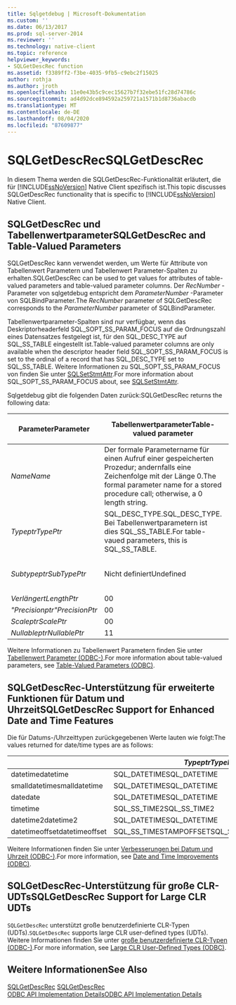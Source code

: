 ```yaml
---
title: Sqlgetdebug | Microsoft-Dokumentation
ms.custom: ''
ms.date: 06/13/2017
ms.prod: sql-server-2014
ms.reviewer: ''
ms.technology: native-client
ms.topic: reference
helpviewer_keywords:
- SQLGetDescRec function
ms.assetid: f3389ff2-f3be-4035-9fb5-c9ebc2f15025
author: rothja
ms.author: jroth
ms.openlocfilehash: 11e0e43b5c9cec15627b7f32ebe51fc28d74786c
ms.sourcegitcommit: ad4d92dce894592a259721a1571b1d8736abacdb
ms.translationtype: MT
ms.contentlocale: de-DE
ms.lasthandoff: 08/04/2020
ms.locfileid: "87609877"
---
```

# <a name="sqlgetdescrec"></a><span data-ttu-id="095d1-102">SQLGetDescRec</span><span class="sxs-lookup"><span data-stu-id="095d1-102">SQLGetDescRec</span></span>
  <span data-ttu-id="095d1-103">In diesem Thema werden die SQLGetDescRec-Funktionalität erläutert, die für [!INCLUDE[ssNoVersion](../../includes/ssnoversion-md.md)] Native Client spezifisch ist.</span><span class="sxs-lookup"><span data-stu-id="095d1-103">This topic discusses SQLGetDescRec functionality that is specific to [!INCLUDE[ssNoVersion](../../includes/ssnoversion-md.md)] Native Client.</span></span>  
  
## <a name="sqlgetdescrec-and-table-valued-parameters"></a><span data-ttu-id="095d1-104">SQLGetDescRec und Tabellenwertparameter</span><span class="sxs-lookup"><span data-stu-id="095d1-104">SQLGetDescRec and Table-Valued Parameters</span></span>  
 <span data-ttu-id="095d1-105">SQLGetDescRec kann verwendet werden, um Werte für Attribute von Tabellenwert Parametern und Tabellenwert Parameter-Spalten zu erhalten.</span><span class="sxs-lookup"><span data-stu-id="095d1-105">SQLGetDescRec can be used to get values for attributes of table-valued parameters and table-valued parameter columns.</span></span> <span data-ttu-id="095d1-106">Der *RecNumber* -Parameter von sqlgetdebug entspricht dem *ParameterNumber* -Parameter von SQLBindParameter.</span><span class="sxs-lookup"><span data-stu-id="095d1-106">The *RecNumber* parameter of SQLGetDescRec corresponds to the *ParameterNumber* parameter of SQLBindParameter.</span></span>  
  
 <span data-ttu-id="095d1-107">Tabellenwertparameter-Spalten sind nur verfügbar, wenn das Deskriptorheaderfeld SQL_SOPT_SS_PARAM_FOCUS auf die Ordnungszahl eines Datensatzes festgelegt ist, für den SQL_DESC_TYPE auf SQL_SS_TABLE eingestellt ist.</span><span class="sxs-lookup"><span data-stu-id="095d1-107">Table-valued parameter columns are only available when the descriptor header field SQL_SOPT_SS_PARAM_FOCUS is set to the ordinal of a record that has SQL_DESC_TYPE set to SQL_SS_TABLE.</span></span> <span data-ttu-id="095d1-108">Weitere Informationen zu SQL_SOPT_SS_PARAM_FOCUS von finden Sie unter [SQLSetStmtAttr](sqlsetstmtattr.md).</span><span class="sxs-lookup"><span data-stu-id="095d1-108">For more information about SQL_SOPT_SS_PARAM_FOCUS about, see [SQLSetStmtAttr](sqlsetstmtattr.md).</span></span>  
  
 <span data-ttu-id="095d1-109">Sqlgetdebug gibt die folgenden Daten zurück:</span><span class="sxs-lookup"><span data-stu-id="095d1-109">SQLGetDescRec returns the following data:</span></span>  
  
|<span data-ttu-id="095d1-110">Parameter</span><span class="sxs-lookup"><span data-stu-id="095d1-110">Parameter</span></span>|<span data-ttu-id="095d1-111">Tabellenwertparameter</span><span class="sxs-lookup"><span data-stu-id="095d1-111">Table-valued parameter</span></span>|<span data-ttu-id="095d1-112">Tabellenwertparameter-Spalten und andere Parameter</span><span class="sxs-lookup"><span data-stu-id="095d1-112">Table-valued parameter columns and other parameters</span></span>|  
|---------------|-----------------------------|----------------------------------------------------------|  
|<span data-ttu-id="095d1-113">*Name*</span><span class="sxs-lookup"><span data-stu-id="095d1-113">*Name*</span></span>|<span data-ttu-id="095d1-114">Der formale Parametername für einen Aufruf einer gespeicherten Prozedur; andernfalls eine Zeichenfolge mit der Länge 0.</span><span class="sxs-lookup"><span data-stu-id="095d1-114">The formal parameter name for a stored procedure call; otherwise, a 0 length string.</span></span>|<span data-ttu-id="095d1-115">Der Tabellenwertparameter-Spaltenname.</span><span class="sxs-lookup"><span data-stu-id="095d1-115">The table-valued parameter column name.</span></span>|  
|<span data-ttu-id="095d1-116">*Typeptr*</span><span class="sxs-lookup"><span data-stu-id="095d1-116">*TypePtr*</span></span>|<span data-ttu-id="095d1-117">SQL_DESC_TYPE.</span><span class="sxs-lookup"><span data-stu-id="095d1-117">SQL_DESC_TYPE.</span></span> <span data-ttu-id="095d1-118">Bei Tabellenwertparametern ist dies SQL_SS_TABLE.</span><span class="sxs-lookup"><span data-stu-id="095d1-118">For table-vaued parameters, this is SQL_SS_TABLE.</span></span>|<span data-ttu-id="095d1-119">SQL_DESC_TYPE</span><span class="sxs-lookup"><span data-stu-id="095d1-119">SQL_DESC_TYPE</span></span>|  
|<span data-ttu-id="095d1-120">*Subtypeptr*</span><span class="sxs-lookup"><span data-stu-id="095d1-120">*SubTypePtr*</span></span>|<span data-ttu-id="095d1-121">Nicht definiert</span><span class="sxs-lookup"><span data-stu-id="095d1-121">Undefined</span></span>|<span data-ttu-id="095d1-122">SQL_DESC_DATETIME_INTERVAL_CODE (für Datensätze vom Typ SQL_DATETIME oder SQL_INTERVAL)</span><span class="sxs-lookup"><span data-stu-id="095d1-122">SQL_DESC_DATETIME_INTERVAL_CODE (For records of type SQL_DATETIME or SQL_INTERVAL.)</span></span>|  
|<span data-ttu-id="095d1-123">*Verlängert*</span><span class="sxs-lookup"><span data-stu-id="095d1-123">*LengthPtr*</span></span>|<span data-ttu-id="095d1-124">0</span><span class="sxs-lookup"><span data-stu-id="095d1-124">0</span></span>|<span data-ttu-id="095d1-125">SQL_DESC_OCTET_LENGTH</span><span class="sxs-lookup"><span data-stu-id="095d1-125">SQL_DESC_OCTET_LENGTH</span></span>|  
|<span data-ttu-id="095d1-126">*"Precisionptr"*</span><span class="sxs-lookup"><span data-stu-id="095d1-126">*PrecisionPtr*</span></span>|<span data-ttu-id="095d1-127">0</span><span class="sxs-lookup"><span data-stu-id="095d1-127">0</span></span>|<span data-ttu-id="095d1-128">SQL_DESC_PRECISION</span><span class="sxs-lookup"><span data-stu-id="095d1-128">SQL_DESC_PRECISION</span></span>|  
|<span data-ttu-id="095d1-129">*Scaleptr*</span><span class="sxs-lookup"><span data-stu-id="095d1-129">*ScalePtr*</span></span>|<span data-ttu-id="095d1-130">0</span><span class="sxs-lookup"><span data-stu-id="095d1-130">0</span></span>|<span data-ttu-id="095d1-131">SQL_DESC_SCALE</span><span class="sxs-lookup"><span data-stu-id="095d1-131">SQL_DESC_SCALE</span></span>|  
|<span data-ttu-id="095d1-132">*Nullableptr*</span><span class="sxs-lookup"><span data-stu-id="095d1-132">*NullablePtr*</span></span>|<span data-ttu-id="095d1-133">1</span><span class="sxs-lookup"><span data-stu-id="095d1-133">1</span></span>|<span data-ttu-id="095d1-134">SQL_DESC_NULLABLE</span><span class="sxs-lookup"><span data-stu-id="095d1-134">SQL_DESC_NULLABLE</span></span>|  
  
 <span data-ttu-id="095d1-135">Weitere Informationen zu Tabellenwert Parametern finden Sie unter [Tabellenwert Parameter &#40;ODBC-&#41;](../native-client-odbc-table-valued-parameters/table-valued-parameters-odbc.md).</span><span class="sxs-lookup"><span data-stu-id="095d1-135">For more information about table-valued parameters, see [Table-Valued Parameters &#40;ODBC&#41;](../native-client-odbc-table-valued-parameters/table-valued-parameters-odbc.md).</span></span>  
  
## <a name="sqlgetdescrec-support-for-enhanced-date-and-time-features"></a><span data-ttu-id="095d1-136">SQLGetDescRec-Unterstützung für erweiterte Funktionen für Datum und Uhrzeit</span><span class="sxs-lookup"><span data-stu-id="095d1-136">SQLGetDescRec Support for Enhanced Date and Time Features</span></span>  
 <span data-ttu-id="095d1-137">Die für Datums-/Uhrzeittypen zurückgegebenen Werte lauten wie folgt:</span><span class="sxs-lookup"><span data-stu-id="095d1-137">The values returned for date/time types are as follows:</span></span>  
  
||<span data-ttu-id="095d1-138">*Typeptr*</span><span class="sxs-lookup"><span data-stu-id="095d1-138">*TypePtr*</span></span>|<span data-ttu-id="095d1-139">*Subtypeptr*</span><span class="sxs-lookup"><span data-stu-id="095d1-139">*SubTypePtr*</span></span>|<span data-ttu-id="095d1-140">*Verlängert*</span><span class="sxs-lookup"><span data-stu-id="095d1-140">*LengthPtr*</span></span>|<span data-ttu-id="095d1-141">*"Precisionptr"*</span><span class="sxs-lookup"><span data-stu-id="095d1-141">*PrecisionPtr*</span></span>|<span data-ttu-id="095d1-142">*Scaleptr*</span><span class="sxs-lookup"><span data-stu-id="095d1-142">*ScalePtr*</span></span>|  
|-|---------------|------------------|-----------------|--------------------|----------------|  
|<span data-ttu-id="095d1-143">datetime</span><span class="sxs-lookup"><span data-stu-id="095d1-143">datetime</span></span>|<span data-ttu-id="095d1-144">SQL_DATETIME</span><span class="sxs-lookup"><span data-stu-id="095d1-144">SQL_DATETIME</span></span>|<span data-ttu-id="095d1-145">SQL_CODE_TIMESTAMP</span><span class="sxs-lookup"><span data-stu-id="095d1-145">SQL_CODE_TIMESTAMP</span></span>|<span data-ttu-id="095d1-146">4</span><span class="sxs-lookup"><span data-stu-id="095d1-146">4</span></span>|<span data-ttu-id="095d1-147">3</span><span class="sxs-lookup"><span data-stu-id="095d1-147">3</span></span>|<span data-ttu-id="095d1-148">3</span><span class="sxs-lookup"><span data-stu-id="095d1-148">3</span></span>|  
|<span data-ttu-id="095d1-149">smalldatetime</span><span class="sxs-lookup"><span data-stu-id="095d1-149">smalldatetime</span></span>|<span data-ttu-id="095d1-150">SQL_DATETIME</span><span class="sxs-lookup"><span data-stu-id="095d1-150">SQL_DATETIME</span></span>|<span data-ttu-id="095d1-151">SQL_CODE_TIMESTAMP</span><span class="sxs-lookup"><span data-stu-id="095d1-151">SQL_CODE_TIMESTAMP</span></span>|<span data-ttu-id="095d1-152">8</span><span class="sxs-lookup"><span data-stu-id="095d1-152">8</span></span>|<span data-ttu-id="095d1-153">0</span><span class="sxs-lookup"><span data-stu-id="095d1-153">0</span></span>|<span data-ttu-id="095d1-154">0</span><span class="sxs-lookup"><span data-stu-id="095d1-154">0</span></span>|  
|<span data-ttu-id="095d1-155">date</span><span class="sxs-lookup"><span data-stu-id="095d1-155">date</span></span>|<span data-ttu-id="095d1-156">SQL_DATETIME</span><span class="sxs-lookup"><span data-stu-id="095d1-156">SQL_DATETIME</span></span>|<span data-ttu-id="095d1-157">SQL_CODE_DATE</span><span class="sxs-lookup"><span data-stu-id="095d1-157">SQL_CODE_DATE</span></span>|<span data-ttu-id="095d1-158">6</span><span class="sxs-lookup"><span data-stu-id="095d1-158">6</span></span>|<span data-ttu-id="095d1-159">0</span><span class="sxs-lookup"><span data-stu-id="095d1-159">0</span></span>|<span data-ttu-id="095d1-160">0</span><span class="sxs-lookup"><span data-stu-id="095d1-160">0</span></span>|  
|<span data-ttu-id="095d1-161">time</span><span class="sxs-lookup"><span data-stu-id="095d1-161">time</span></span>|<span data-ttu-id="095d1-162">SQL_SS_TIME2</span><span class="sxs-lookup"><span data-stu-id="095d1-162">SQL_SS_TIME2</span></span>|<span data-ttu-id="095d1-163">0</span><span class="sxs-lookup"><span data-stu-id="095d1-163">0</span></span>|<span data-ttu-id="095d1-164">10</span><span class="sxs-lookup"><span data-stu-id="095d1-164">10</span></span>|<span data-ttu-id="095d1-165">0..7</span><span class="sxs-lookup"><span data-stu-id="095d1-165">0..7</span></span>|<span data-ttu-id="095d1-166">0..7</span><span class="sxs-lookup"><span data-stu-id="095d1-166">0..7</span></span>|  
|<span data-ttu-id="095d1-167">datetime2</span><span class="sxs-lookup"><span data-stu-id="095d1-167">datetime2</span></span>|<span data-ttu-id="095d1-168">SQL_DATETIME</span><span class="sxs-lookup"><span data-stu-id="095d1-168">SQL_DATETIME</span></span>|<span data-ttu-id="095d1-169">SQL_CODE_TIMESTAMP</span><span class="sxs-lookup"><span data-stu-id="095d1-169">SQL_CODE_TIMESTAMP</span></span>|<span data-ttu-id="095d1-170">16</span><span class="sxs-lookup"><span data-stu-id="095d1-170">16</span></span>|<span data-ttu-id="095d1-171">0..7</span><span class="sxs-lookup"><span data-stu-id="095d1-171">0..7</span></span>|<span data-ttu-id="095d1-172">0..7</span><span class="sxs-lookup"><span data-stu-id="095d1-172">0..7</span></span>|  
|<span data-ttu-id="095d1-173">datetimeoffset</span><span class="sxs-lookup"><span data-stu-id="095d1-173">datetimeoffset</span></span>|<span data-ttu-id="095d1-174">SQL_SS_TIMESTAMPOFFSET</span><span class="sxs-lookup"><span data-stu-id="095d1-174">SQL_SS_TIMESTAMPOFFSET</span></span>|<span data-ttu-id="095d1-175">0</span><span class="sxs-lookup"><span data-stu-id="095d1-175">0</span></span>|<span data-ttu-id="095d1-176">20</span><span class="sxs-lookup"><span data-stu-id="095d1-176">20</span></span>|<span data-ttu-id="095d1-177">0..7</span><span class="sxs-lookup"><span data-stu-id="095d1-177">0..7</span></span>|<span data-ttu-id="095d1-178">0..7</span><span class="sxs-lookup"><span data-stu-id="095d1-178">0..7</span></span>|  
  
 <span data-ttu-id="095d1-179">Weitere Informationen finden Sie unter [Verbesserungen bei Datum und Uhrzeit &#40;ODBC-&#41;](../native-client-odbc-date-time/date-and-time-improvements-odbc.md).</span><span class="sxs-lookup"><span data-stu-id="095d1-179">For more information, see [Date and Time Improvements &#40;ODBC&#41;](../native-client-odbc-date-time/date-and-time-improvements-odbc.md).</span></span>  
  
## <a name="sqlgetdescrec-support-for-large-clr-udts"></a><span data-ttu-id="095d1-180">SQLGetDescRec-Unterstützung für große CLR-UDTs</span><span class="sxs-lookup"><span data-stu-id="095d1-180">SQLGetDescRec Support for Large CLR UDTs</span></span>  
 <span data-ttu-id="095d1-181">`SQLGetDescRec` unterstützt große benutzerdefinierte CLR-Typen (UDTs).</span><span class="sxs-lookup"><span data-stu-id="095d1-181">`SQLGetDescRec` supports large CLR user-defined types (UDTs).</span></span> <span data-ttu-id="095d1-182">Weitere Informationen finden Sie unter [große benutzerdefinierte CLR-Typen &#40;ODBC-&#41;](../native-client/odbc/large-clr-user-defined-types-odbc.md).</span><span class="sxs-lookup"><span data-stu-id="095d1-182">For more information, see [Large CLR User-Defined Types &#40;ODBC&#41;](../native-client/odbc/large-clr-user-defined-types-odbc.md).</span></span>  
  
## <a name="see-also"></a><span data-ttu-id="095d1-183">Weitere Informationen</span><span class="sxs-lookup"><span data-stu-id="095d1-183">See Also</span></span>  
 <span data-ttu-id="095d1-184">[SQLGetDescRec](https://go.microsoft.com/fwlink/?LinkId=80707) </span><span class="sxs-lookup"><span data-stu-id="095d1-184">[SQLGetDescRec](https://go.microsoft.com/fwlink/?LinkId=80707) </span></span>  
 [<span data-ttu-id="095d1-185">ODBC API Implementation Details</span><span class="sxs-lookup"><span data-stu-id="095d1-185">ODBC API Implementation Details</span></span>](odbc-api-implementation-details.md)  
  
  

